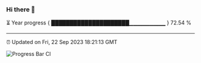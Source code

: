 ### Hi there 👋

⏳ Year progress { █████████████████████▁▁▁▁▁▁▁▁▁ } 72.54 %

---

⏰ Updated on Fri, 22 Sep 2023 18:21:13 GMT

![Progress Bar CI](https://github.com/ZhaoGui/ZhaoGui/workflows/Progress%20Bar%20CI/badge.svg)
